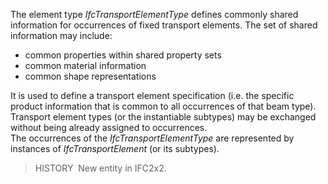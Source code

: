 The element type _IfcTransportElementType_ defines commonly shared information for occurrences of fixed transport elements. The set of shared information may include: 
 
* common properties within shared property sets
* common material information
* common shape representations

  
It is used to define a transport element specification (i.e. the specific product information that is common to all occurrences of that beam type). Transport element types (or the instantiable subtypes) may be exchanged without being already assigned to occurrences.  
The occurrences of the _IfcTransportElementType_ are represented by instances of _IfcTransportElement_  (or its subtypes).

> HISTORY&nbsp; New entity in IFC2x2.
